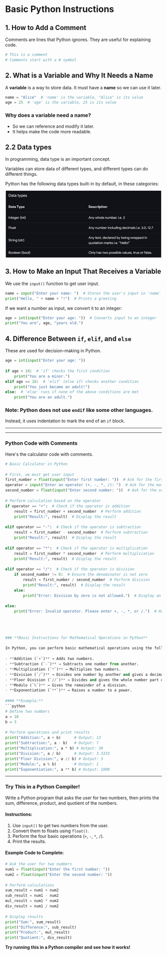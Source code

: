 # Basic Python Instructions

## 1. How to Add a Comment
Comments are lines that Python ignores. They are useful for explaining code.

```python
# This is a comment
# Comments start with a # symbol
```

## 2. What is a Variable and Why It Needs a Name
A **variable** is a way to store data. It must have a **name** so we can use it later.

```python
name = "Alice"  # 'name' is the variable, "Alice" is its value
age = 25  # 'age' is the variable, 25 is its value
```

### Why does a variable need a name?
- So we can reference and modify it later.
- It helps make the code more readable.


## 2.2 Data types   

In programming, data type is an important concept.

Variables can store data of different types, and different types can do different things.

Python has the following data types built-in by default, in these categories:  

<div align="center">
  <img src="https://github.com/DeniCastro/CompSciAEA/blob/ProgramDevelopmentCycle/Picture2.jpg" alt="Data types" width="500"> 
</div>   

  
  
## 3. How to Make an Input That Receives a Variable
We use the `input()` function to get user input.

```python
name = input("Enter your name: ")  # Stores the user's input in 'name'
print("Hello, " + name + "!")  # Prints a greeting
```

If we want a number as input, we convert it to an integer:

```python
age = int(input("Enter your age: "))  # Converts input to an integer
print("You are", age, "years old.")
```

## 4. Difference Between `if`, `elif`, and `else`
These are used for decision-making in Python.

```python
age = int(input("Enter your age: "))

if age < 18:  # 'if' checks the first condition
    print("You are a minor.")
elif age == 18:  # 'elif' (else if) checks another condition
    print("You just became an adult!")
else:  # 'else' runs if none of the above conditions are met
    print("You are an adult.")
```

### Note: Python does **not** use `endif` like some other languages.
Instead, it uses indentation to mark the end of an `if` block.

---

---

### **Python Code with Comments**
Here's the calculator code with comments.

```python
# Basic Calculator in Python

# First, we must get user input
first_number = float(input("Enter first number: "))  # Ask for the first number
operator = input("Enter an operator (+, -, *, /): ")  # Ask for the mathematical operator
second_number = float(input("Enter second number: "))  # Ask for the second number

# Perform calculation based on the operator
if operator == "+":  # Check if the operator is addition
    result = first_number + second_number  # Perform addition
    print("Result:", result)  # Display the result

elif operator == "-":  # Check if the operator is subtraction
    result = first_number - second_number  # Perform subtraction
    print("Result:", result)  # Display the result

elif operator == "*":  # Check if the operator is multiplication
    result = first_number * second_number  # Perform multiplication
    print("Result:", result)  # Display the result

elif operator == "/":  # Check if the operator is division
    if second_number != 0:  # Ensure the denominator is not zero
        result = first_number / second_number  # Perform division
        print("Result:", result)  # Display the result
    else:
        print("Error: Division by zero is not allowed.")  # Display an error message if dividing by zero

else:
    print("Error: Invalid operator. Please enter +, -, *, or /.")  # Handle invalid operator input




### **Basic Instructions for Mathematical Operations in Python**  

In Python, you can perform basic mathematical operations using the following symbols:  

- **Addition (`+`)** → Adds two numbers.  
- **Subtraction (`-`)** → Subtracts one number from another.  
- **Multiplication (`*`)** → Multiplies two numbers.  
- **Division (`/`)** → Divides one number by another and gives a decimal result.  
- **Floor Division (`//`)** → Divides and gives the whole number part of the quotient.  
- **Modulo (`%`)** → Gives the remainder of a division.  
- **Exponentiation (`**`)** → Raises a number to a power.  

#### **Example:**
```python
# Define two numbers
a = 10
b = 3

# Perform operations and print results
print("Addition:", a + b)      # Output: 13
print("Subtraction:", a - b)   # Output: 7
print("Multiplication:", a * b) # Output: 30
print("Division:", a / b)      # Output: 3.3333
print("Floor Division:", a // b) # Output: 3
print("Modulo:", a % b)        # Output: 1
print("Exponentiation:", a ** b) # Output: 1000
```

---

### **Try This in a Python Compiler!**  

Write a Python program that asks the user for two numbers, then prints the sum, difference, product, and quotient of the numbers.  

#### **Instructions:**  
1. Use `input()` to get two numbers from the user.  
2. Convert them to floats using `float()`.  
3. Perform the four basic operations (`+`, `-`, `*`, `/`).  
4. Print the results.  

#### **Example Code to Complete:**
```python
# Ask the user for two numbers
num1 = float(input("Enter the first number: "))  
num2 = float(input("Enter the second number: "))  

# Perform calculations
sum_result = num1 + num2  
sub_result = num1 - num2  
mul_result = num1 * num2  
div_result = num1 / num2  

# Display results
print("Sum:", sum_result)  
print("Difference:", sub_result)  
print("Product:", mul_result)  
print("Quotient:", div_result)  
```

**Try running this in a Python compiler and see how it works!** 



